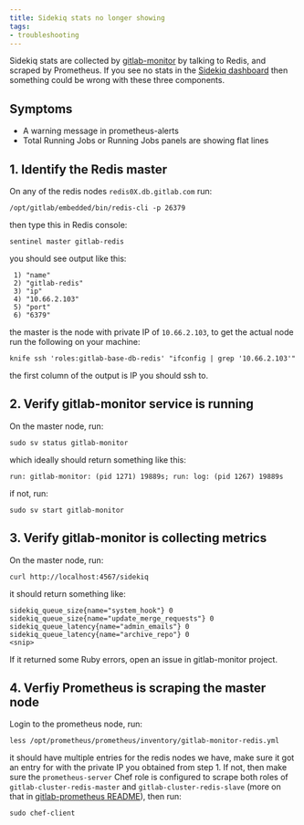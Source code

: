 ```yaml
---
title: Sidekiq stats no longer showing
tags:
- troubleshooting
---
```


Sidekiq stats are collected by [gitlab-monitor](https://gitlab.com/gitlab-org/gitlab-monitor/blob/fdad76bdff3698111744c4bfbc129c57d99355b7/lib/gitlab_monitor/sidekiq.rb) by talking to Redis, and scraped by Prometheus.
If you see no stats in the [Sidekiq dashboard](http://dashboards.gitlab.net/dashboard/db/sidekiq-stats) then something could be wrong with these three components.

## Symptoms

* A warning message in prometheus-alerts
* Total Running Jobs or Running Jobs panels are showing flat lines

## 1. Identify the Redis master

On any of the redis nodes `redis0X.db.gitlab.com` run:

```
/opt/gitlab/embedded/bin/redis-cli -p 26379
```

then type this in Redis console:

```
sentinel master gitlab-redis
```

you should see output like this:

```
 1) "name"
 2) "gitlab-redis"
 3) "ip"
 4) "10.66.2.103"
 5) "port"
 6) "6379"
 ```

the master is the node with private IP of `10.66.2.103`, to get the actual node run the following on your machine:

 ```
knife ssh 'roles:gitlab-base-db-redis' "ifconfig | grep '10.66.2.103'"
```

the first column of the output is IP you should ssh to.

## 2. Verify gitlab-monitor service is running

On the master node, run:

```
sudo sv status gitlab-monitor
```

which ideally should return something like this:

```
run: gitlab-monitor: (pid 1271) 19889s; run: log: (pid 1267) 19889s
```

if not, run:

```
sudo sv start gitlab-monitor
```

## 3. Verify gitlab-monitor is collecting metrics

On the master node, run:

```
curl http://localhost:4567/sidekiq
```

it should return something like:

```
sidekiq_queue_size{name="system_hook"} 0
sidekiq_queue_size{name="update_merge_requests"} 0
sidekiq_queue_latency{name="admin_emails"} 0
sidekiq_queue_latency{name="archive_repo"} 0
<snip>
```

If it returned some Ruby errors, open an issue in gitlab-monitor project.

## 4. Verfiy Prometheus is scraping the master node

Login to the prometheus node, run:

```
less /opt/prometheus/prometheus/inventory/gitlab-monitor-redis.yml
```

it should have multiple entries for the redis nodes we have, make sure it got an entry
for with the private IP you obtained from step 1. If not, then make sure the `prometheus-server` Chef role
is configured to scrape both roles of `gitlab-cluster-redis-master` and `gitlab-cluster-redis-slave` (more on that in
[gitlab-prometheus README](https://gitlab.com/gitlab-cookbooks/gitlab-prometheus)), then run:

```
sudo chef-client
```
